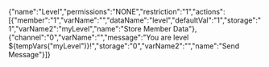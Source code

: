 {"name":"Level","permissions":"NONE","restriction":"1","actions":[{"member":"1","varName":"","dataName":"level","defaultVal":"1","storage":"1","varName2":"myLevel","name":"Store Member Data"},{"channel":"0","varName":"","message":"You are level ${tempVars(\"myLevel\")}!","storage":"0","varName2":"","name":"Send Message"}]}
